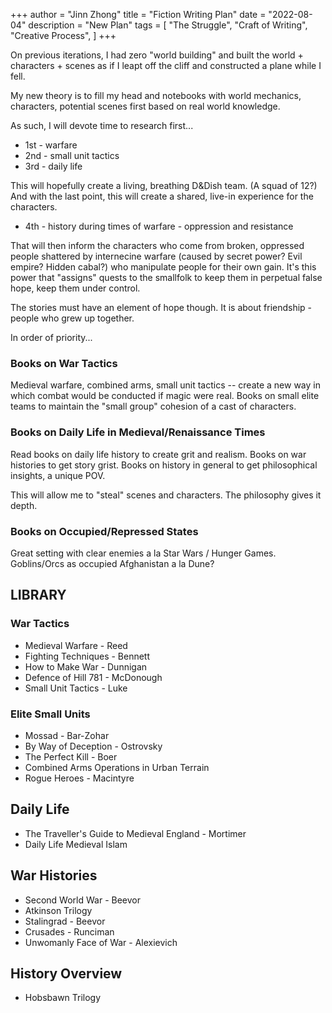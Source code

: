 +++
author = "Jinn Zhong"
title = "Fiction Writing Plan"
date = "2022-08-04"
description = "New Plan"
tags = [
    "The Struggle",
    "Craft of Writing",
    "Creative Process",
]
+++

On previous iterations, I had zero "world building" and built the world + characters + scenes as if I leapt off the cliff and constructed a plane while I fell.

My new theory is to fill my head and notebooks with world mechanics, characters, potential scenes first based on real world knowledge.

As such, I will devote time to research first...

* 1st - warfare
* 2nd - small unit tactics
* 3rd - daily life 
 
This will hopefully create a living, breathing D&Dish team. (A squad of 12?) And with the last point, this will create a shared, live-in experience for the characters.

* 4th - history during times of warfare - oppression and resistance

That will then inform the characters who come from broken, oppressed people shattered by internecine warfare (caused by secret power? Evil empire? Hidden cabal?) who manipulate people for their own gain. It's this power that "assigns" quests to the smallfolk to keep them in perpetual false hope, keep them under control.

The stories must have an element of hope though. It is about friendship - people who grew up together.

In order of priority...

### Books on War Tactics

Medieval warfare, combined arms, small unit tactics -- create a new way in which combat would be conducted if magic were real. Books on small elite teams to maintain the "small group" cohesion of a cast of characters.

### Books on Daily Life in Medieval/Renaissance Times

Read books on daily life history to create grit and realism. Books on war histories to get story grist. Books on history in general to get philosophical insights, a unique POV.

This will allow me to "steal" scenes and characters. The philosophy gives it depth.

### Books on Occupied/Repressed States

Great setting with clear enemies a la Star Wars / Hunger Games. Goblins/Orcs as occupied Afghanistan a la Dune?

## LIBRARY

### War Tactics
* Medieval Warfare - Reed
* Fighting Techniques - Bennett
* How to Make War - Dunnigan
* Defence of Hill 781 - McDonough
* Small Unit Tactics - Luke

### Elite Small Units
* Mossad - Bar-Zohar
* By Way of Deception - Ostrovsky
* The Perfect Kill - Boer
* Combined Arms Operations in Urban Terrain
* Rogue Heroes - Macintyre

## Daily Life
* The Traveller's Guide to Medieval England - Mortimer
* Daily Life Medieval Islam

## War Histories
* Second World War - Beevor
* Atkinson Trilogy
* Stalingrad - Beevor
* Crusades - Runciman
* Unwomanly Face of War - Alexievich

## History Overview
* Hobsbawn Trilogy

